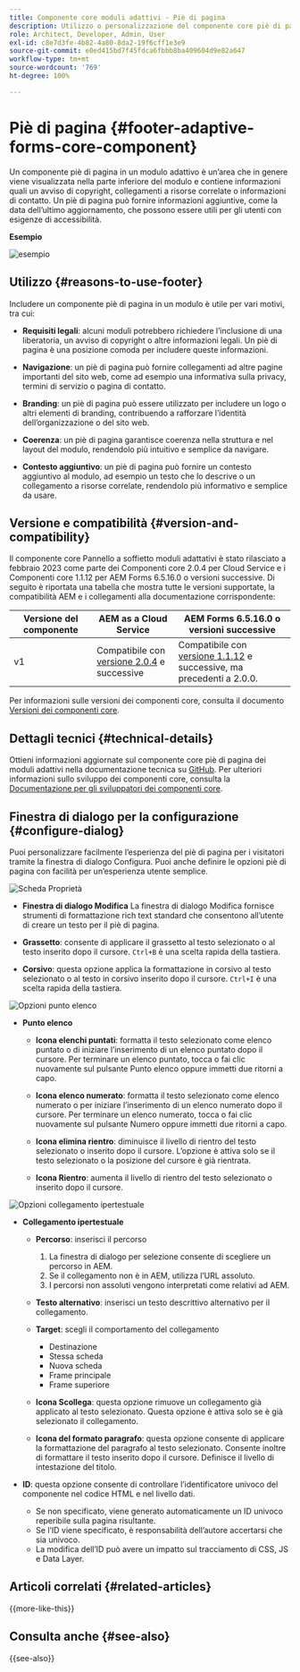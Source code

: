 ```yaml
---
title: Componente core moduli adattivi - Piè di pagina
description: Utilizzo o personalizzazione del componente core piè di pagina dei moduli adattivi.
role: Architect, Developer, Admin, User
exl-id: c8e7d3fe-4b82-4a80-8da2-19f6cff1e3e9
source-git-commit: e0ed415bd7f45fdca6fbbb8ba409604d9e82a647
workflow-type: tm+mt
source-wordcount: '769'
ht-degree: 100%

---
```


# Piè di pagina {#footer-adaptive-forms-core-component}

Un componente piè di pagina in un modulo adattivo è un’area che in genere viene visualizzata nella parte inferiore del modulo e contiene informazioni quali un avviso di copyright, collegamenti a risorse correlate o informazioni di contatto. Un piè di pagina può fornire informazioni aggiuntive, come la data dell’ultimo aggiornamento, che possono essere utili per gli utenti con esigenze di accessibilità.

**Esempio**

![esempio](/help/adaptive-forms/assets/footer.png)

## Utilizzo {#reasons-to-use-footer}

Includere un componente piè di pagina in un modulo è utile per vari motivi, tra cui:

- **Requisiti legali**: alcuni moduli potrebbero richiedere l’inclusione di una liberatoria, un avviso di copyright o altre informazioni legali. Un piè di pagina è una posizione comoda per includere queste informazioni.

- **Navigazione**: un piè di pagina può fornire collegamenti ad altre pagine importanti del sito web, come ad esempio una informativa sulla privacy, termini di servizio o pagina di contatto.

- **Branding**: un piè di pagina può essere utilizzato per includere un logo o altri elementi di branding, contribuendo a rafforzare l’identità dell’organizzazione o del sito web.

- **Coerenza**: un piè di pagina garantisce coerenza nella struttura e nel layout del modulo, rendendolo più intuitivo e semplice da navigare.

- **Contesto aggiuntivo**: un piè di pagina può fornire un contesto aggiuntivo al modulo, ad esempio un testo che lo descrive o un collegamento a risorse correlate, rendendolo più informativo e semplice da usare.

## Versione e compatibilità {#version-and-compatibility}

Il componente core Pannello a soffietto moduli adattativi è stato rilasciato a febbraio 2023 come parte dei Componenti core 2.0.4 per Cloud Service e i Componenti core 1.1.12 per AEM Forms 6.5.16.0 o versioni successive. Di seguito è riportata una tabella che mostra tutte le versioni supportate, la compatibilità AEM e i collegamenti alla documentazione corrispondente:

| Versione del componente | AEM as a Cloud Service | AEM Forms 6.5.16.0 o versioni successive |
|---|---|---|
| v1 | Compatibile con <br>[versione 2.0.4](/help/adaptive-forms/version.md) e successive | Compatibile con <br>[versione 1.1.12](/help/adaptive-forms/version.md) e successive, ma precedenti a 2.0.0. |

Per informazioni sulle versioni dei componenti core, consulta il documento [Versioni dei componenti core](/help/adaptive-forms/version.md).

<!-- ## Sample Component Output {#sample-component-output}

To experience the Accordion Component as well as see examples of its configuration options as well as HTML and JSON output, visit the [Component Library](https://adobe.com/go/aem_cmp_library_accordion). -->

## Dettagli tecnici {#technical-details}

Ottieni informazioni aggiornate sul componente core piè di pagina dei moduli adattivi nella documentazione tecnica su [GitHub](https://github.com/adobe/aem-core-forms-components/tree/master/ui.af.apps/src/main/content/jcr_root/apps/core/fd/components/form/footer/v1/footer). Per ulteriori informazioni sullo sviluppo dei componenti core, consulta la [Documentazione per gli sviluppatori dei componenti core](/help/developing/overview.md).


## Finestra di dialogo per la configurazione {#configure-dialog}

Puoi personalizzare facilmente l’esperienza del piè di pagina per i visitatori tramite la finestra di dialogo Configura. Puoi anche definire le opzioni piè di pagina con facilità per un’esperienza utente semplice.

![Scheda Proprietà](/help/adaptive-forms/assets/footer_propertiestab.png)

- **Finestra di dialogo Modifica**
La finestra di dialogo Modifica fornisce strumenti di formattazione rich text standard che consentono all’utente di creare un testo per il piè di pagina.

- **Grassetto**: consente di applicare il grassetto al testo selezionato o al testo inserito dopo il cursore. `Ctrl+B` è una scelta rapida della tastiera.

- **Corsivo**: questa opzione applica la formattazione in corsivo al testo selezionato o al testo in corsivo inserito dopo il cursore. `Ctrl+I` è una scelta rapida della tastiera.

![Opzioni punto elenco](/help/adaptive-forms/assets/footer_bullet.png)


- **Punto elenco**

   - **Icona elenchi puntati**: formatta il testo selezionato come elenco puntato o di iniziare l’inserimento di un elenco puntato dopo il cursore. Per terminare un elenco puntato, tocca o fai clic nuovamente sul pulsante Punto elenco oppure immetti due ritorni a capo.

   - **Icona elenco numerato**: formatta il testo selezionato come elenco numerato o per iniziare l’inserimento di un elenco numerato dopo il cursore. Per terminare un elenco numerato, tocca o fai clic nuovamente sul pulsante Numero oppure immetti due ritorni a capo.

   - **Icona elimina rientro**: diminuisce il livello di rientro del testo selezionato o inserito dopo il cursore. L’opzione è attiva solo se il testo selezionato o la posizione del cursore è già rientrata.

   - **Icona Rientro**: aumenta il livello di rientro del testo selezionato o inserito dopo il cursore.

![Opzioni collegamento ipertestuale](/help/adaptive-forms/assets/footer_link.png)

- **Collegamento ipertestuale**

   - **Percorso**: inserisci il percorso
      1. La finestra di dialogo per selezione consente di scegliere un percorso in AEM.
      1. Se il collegamento non è in AEM, utilizza l’URL assoluto.
      1. I percorsi non assoluti vengono interpretati come relativi ad AEM.

   - **Testo alternativo**: inserisci un testo descrittivo alternativo per il collegamento.

   - **Target**: scegli il comportamento del collegamento
      - Destinazione
      - Stessa scheda
      - Nuova scheda
      - Frame principale
      - Frame superiore

   - **Icona Scollega**: questa opzione rimuove un collegamento già applicato al testo selezionato. Questa opzione è attiva solo se è già selezionato il collegamento.

   - **Icona del formato paragrafo**: questa opzione consente di applicare la formattazione del paragrafo al testo selezionato. Consente inoltre di formattare il testo inserito dopo il cursore. Definisce il livello di intestazione del titolo.

- **ID**: questa opzione consente di controllare l’identificatore univoco del componente nel codice HTML e nel livello dati.

   - Se non specificato, viene generato automaticamente un ID univoco reperibile sulla pagina risultante.
   - Se l’ID viene specificato, è responsabilità dell’autore accertarsi che sia univoco.
   - La modifica dell’ID può avere un impatto sul tracciamento di CSS, JS e Data Layer.

<!--

## Related article {#related-article}

* [Create a standalone Adaptive Form](https://experienceleague.adobe.com/docs/experience-manager-cloud-service/content/forms/adaptive-forms-authoring/authoring-adaptive-forms-core-components/create-an-adaptive-form-on-forms-cs/creating-adaptive-form-core-components.html)

-->

## Articoli correlati {#related-articles}

{{more-like-this}}

## Consulta anche {#see-also}

{{see-also}}

